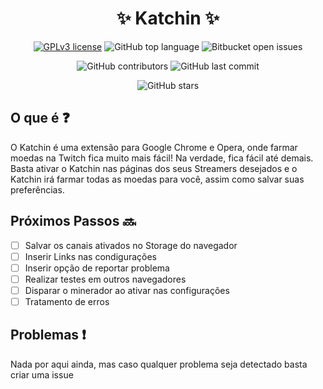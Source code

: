 # <center>:sparkles: Katchin :sparkles:</center>

<center>

[![GPLv3 license](https://img.shields.io/badge/License-Apache-blue.svg)](LICENSE.md)
![GitHub top language](https://img.shields.io/github/languages/top/pmba/twitch-katchin)
![Bitbucket open issues](https://img.shields.io/bitbucket/issues/pmba/twitch-katchin)

![GitHub contributors](https://img.shields.io/github/contributors/pmba/twitch-katchin)
![GitHub last commit](https://img.shields.io/github/last-commit/pmba/twitch-katchin)

![GitHub stars](https://img.shields.io/github/stars/pmba/twitch-katchin)

</center>

## O que é :question:

O Katchin é uma extensão para Google Chrome e Opera, onde farmar moedas na 
Twitch fica muito mais fácil! Na verdade, fica fácil até demais. Basta ativar o
Katchin nas páginas dos seus Streamers desejados e o Katchin irá farmar todas as 
moedas para você, assim como salvar suas preferências.

## Próximos Passos :soon:

- [ ] Salvar os canais ativados no Storage do navegador
- [ ] Inserir Links nas condigurações
- [ ] Inserir opção de reportar problema
- [ ] Realizar testes em outros navegadores
- [ ] Disparar o minerador ao ativar nas configurações
- [ ] Tratamento de erros

## Problemas :exclamation:

Nada por aqui ainda, mas caso qualquer problema seja detectado basta criar uma issue

##